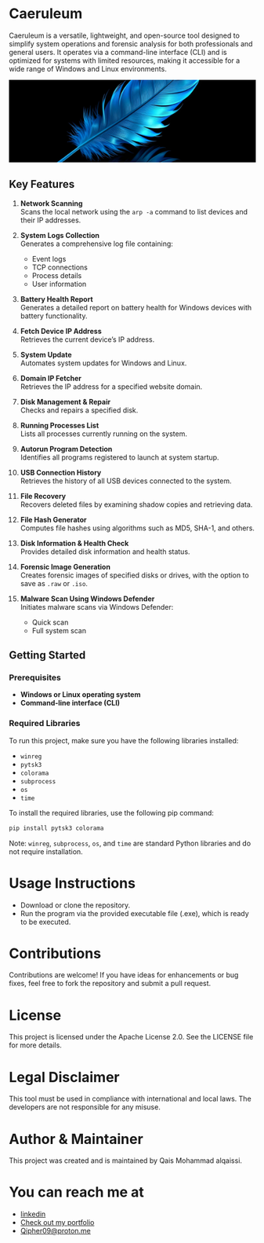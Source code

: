 # Caeruleum
Caeruleum is a versatile, lightweight, and open-source tool designed to simplify system operations and forensic analysis for both professionals and general users. It operates via a command-line interface (CLI) and is optimized for systems with limited resources, making it accessible for a wide range of Windows and Linux environments.

<div align="center">
 <img src="CAB.png" alt="Portfolio Screenshot">
</div>

## Key Features

1. **Network Scanning**  
   Scans the local network using the `arp -a` command to list devices and their IP addresses.

2. **System Logs Collection**  
   Generates a comprehensive log file containing:  
   - Event logs  
   - TCP connections  
   - Process details  
   - User information  

3. **Battery Health Report**  
   Generates a detailed report on battery health for Windows devices with battery functionality.

4. **Fetch Device IP Address**  
   Retrieves the current device’s IP address.

5. **System Update**  
   Automates system updates for Windows and Linux.

6. **Domain IP Fetcher**  
   Retrieves the IP address for a specified website domain.

7. **Disk Management & Repair**  
   Checks and repairs a specified disk.

8. **Running Processes List**  
   Lists all processes currently running on the system.

9. **Autorun Program Detection**  
   Identifies all programs registered to launch at system startup.

10. **USB Connection History**  
    Retrieves the history of all USB devices connected to the system.

11. **File Recovery**  
    Recovers deleted files by examining shadow copies and retrieving data.

12. **File Hash Generator**  
    Computes file hashes using algorithms such as MD5, SHA-1, and others.

13. **Disk Information & Health Check**  
    Provides detailed disk information and health status.

14. **Forensic Image Generation**  
    Creates forensic images of specified disks or drives, with the option to save as `.raw` or `.iso`.

15. **Malware Scan Using Windows Defender**  
    Initiates malware scans via Windows Defender:  
    - Quick scan  
    - Full system scan  

## Getting Started

### Prerequisites
- **Windows or Linux operating system**  
- **Command-line interface (CLI)**  

### Required Libraries
To run this project, make sure you have the following libraries installed:  

- `winreg`  
- `pytsk3`  
- `colorama`  
- `subprocess`  
- `os`  
- `time`  

To install the required libraries, use the following pip command:  

```bash
pip install pytsk3 colorama
```

Note: `winreg`, `subprocess`, `os`, and `time` are standard Python libraries and do not require installation.

# Usage Instructions
 - Download or clone the repository.
 - Run the program via the provided executable file (.exe), which is ready to be executed.
 
# Contributions
 Contributions are welcome! If you have ideas for enhancements or bug fixes, feel free to fork the repository and submit a pull request.

# License #
 This project is licensed under the Apache License 2.0. See the LICENSE file for more details.

# Legal Disclaimer #
 This tool must be used in compliance with international and local laws. The developers are not responsible for any misuse.

 # Author & Maintainer
 This project was created and is maintained by Qais Mohammad alqaissi.
 # You can reach me at
 * [linkedin](www.linkedin.com/in/qais-alqaissi-1b9295238)
 * [Check out my portfolio](https://qaisalqaissi.netlify.app)
 * Qipher09@proton.me
